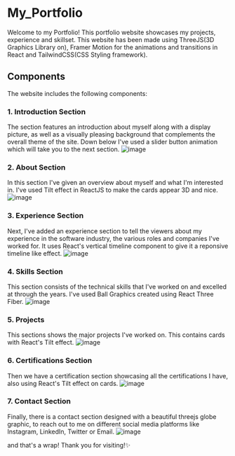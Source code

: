# My_Portfolio

Welcome to my Portfolio!
This portfolio website showcases my projects, experience and skillset. This website has been made using ThreeJS(3D Graphics Library on), Framer Motion for the animations and transitions in React and TailwindCSS(CSS Styling framework).

## Components
The website includes the following components:
### 1. Introduction Section
The section features an introduction about myself along with a display picture, as well as a visually pleasing background that complements the overall theme of the site. Down below I've used a slider button animation which will take you to the next section.
![image](https://user-images.githubusercontent.com/64418209/233456343-6a52c7d1-f03d-4a41-b477-ba9c27932e1e.png)
### 2. About Section
In this section I've given an overview about myself and what I'm interested in. I've used Tilt effect in ReactJS to make the cards appear 3D and nice.
![image](https://user-images.githubusercontent.com/64418209/233458202-6f546fdb-1dda-4179-a158-ea6ab6e9d96c.png)
### 3. Experience Section
Next, I've added an experience section to tell the viewers about my experience in the software industry, the various roles and companies I've worked for. It uses React's vertical timeline component to give it a reponsive timeline like effect.
![image](https://user-images.githubusercontent.com/64418209/233458782-612d3217-b80b-415f-998f-c2edd3cf05c2.png)
### 4. Skills Section
This section consists of the technical skills that I've worked on and excelled at through the years. I've used Ball Graphics created using React Three Fiber.
![image](https://user-images.githubusercontent.com/64418209/233459602-69586d35-8acd-49ed-838a-9187b218b3fa.png)
### 5. Projects
This sections shows the major projects I've worked on. This contains cards with React's Tilt effect.
![image](https://user-images.githubusercontent.com/64418209/233459953-bab11705-bc6b-4f42-8513-f2fc185c66be.png)
### 6. Certifications Section
Then we have a certification section showcasing all the certifications I have, also using React's Tilt effect on cards.
![image](https://user-images.githubusercontent.com/64418209/233460323-50389cbd-5d49-418d-942d-739908354569.png)
### 7. Contact Section
Finally, there is a contact section designed with a beautiful threejs globe graphic, to reach out to me on different social media platforms like Instagram, LinkedIn, Twitter or Email.
![image](https://user-images.githubusercontent.com/64418209/233460594-75186774-d728-4d45-9d83-7bd63b55ce4f.png)

and that's a wrap! Thank you for visiting!✨



